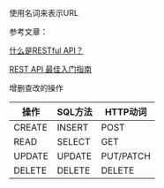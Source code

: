 使用名词来表示URL

参考文章：

[什么是RESTful API？](https://blog.csdn.net/hjc1984117/article/details/77334616)

[REST API 最佳入门指南](https://blog.csdn.net/px01ih8/article/details/78674685)

增删查改的操作

| 操作   | SQL方法 | HTTP动词  |
| ------ | ------- | --------- |
| CREATE | INSERT  | POST      |
| READ   | SELECT  | GET       |
| UPDATE | UPDATE  | PUT/PATCH |
| DELETE | DELETE  | DELETE    |